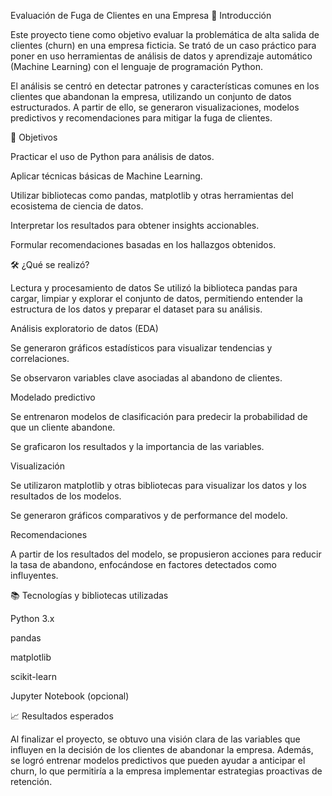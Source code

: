 Evaluación de Fuga de Clientes en una Empresa
📌 Introducción

Este proyecto tiene como objetivo evaluar la problemática de alta salida de clientes (churn) en una empresa ficticia. Se trató de un caso práctico para poner en uso herramientas de análisis de datos y aprendizaje automático (Machine Learning) con el lenguaje de programación Python.

El análisis se centró en detectar patrones y características comunes en los clientes que abandonan la empresa, utilizando un conjunto de datos estructurados. A partir de ello, se generaron visualizaciones, modelos predictivos y recomendaciones para mitigar la fuga de clientes.

🎯 Objetivos

Practicar el uso de Python para análisis de datos.

Aplicar técnicas básicas de Machine Learning.

Utilizar bibliotecas como pandas, matplotlib y otras herramientas del ecosistema de ciencia de datos.

Interpretar los resultados para obtener insights accionables.

Formular recomendaciones basadas en los hallazgos obtenidos.

🛠️ ¿Qué se realizó?

Lectura y procesamiento de datos
Se utilizó la biblioteca pandas para cargar, limpiar y explorar el conjunto de datos, permitiendo entender la estructura de los datos y preparar el dataset para su análisis.

Análisis exploratorio de datos (EDA)

Se generaron gráficos estadísticos para visualizar tendencias y correlaciones.

Se observaron variables clave asociadas al abandono de clientes.

Modelado predictivo

Se entrenaron modelos de clasificación para predecir la probabilidad de que un cliente abandone.

Se graficaron los resultados y la importancia de las variables.

Visualización

Se utilizaron matplotlib y otras bibliotecas para visualizar los datos y los resultados de los modelos.

Se generaron gráficos comparativos y de performance del modelo.

Recomendaciones

A partir de los resultados del modelo, se propusieron acciones para reducir la tasa de abandono, enfocándose en factores detectados como influyentes.

📚 Tecnologías y bibliotecas utilizadas

Python 3.x

pandas

matplotlib

scikit-learn

Jupyter Notebook (opcional)

📈 Resultados esperados

Al finalizar el proyecto, se obtuvo una visión clara de las variables que influyen en la decisión de los clientes de abandonar la empresa. Además, se logró entrenar modelos predictivos que pueden ayudar a anticipar el churn, lo que permitiría a la empresa implementar estrategias proactivas de retención.
